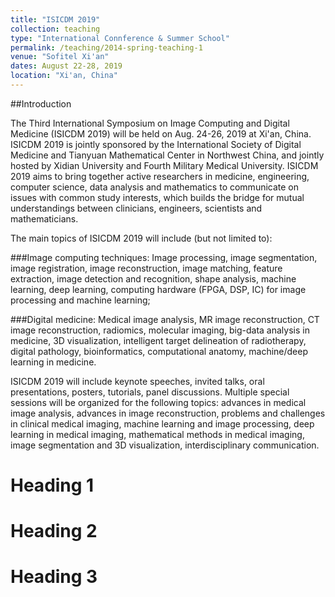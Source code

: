 ```yaml
---
title: "ISICDM 2019"
collection: teaching
type: "International Connference & Summer School"
permalink: /teaching/2014-spring-teaching-1
venue: "Sofitel Xi'an"
dates: August 22-28, 2019
location: "Xi'an, China"
---
```


##Introduction

The Third International Symposium on Image Computing and Digital Medicine (ISICDM 2019) will be held on Aug. 24-26, 2019 at Xi'an, China. ISICDM 2019 is jointly sponsored by the International Society of Digital Medicine and Tianyuan Mathematical Center in Northwest China, and jointly hosted by Xidian University and Fourth Military Medical University. ISICDM 2019 aims to bring together active researchers in medicine, engineering, computer science, data analysis and mathematics to communicate on issues with common study interests, which builds the bridge for mutual understandings between clinicians, engineers, scientists and mathematicians.

The main topics of ISICDM 2019 will include (but not limited to):

###Image computing techniques: 
Image processing, image segmentation, image registration, image reconstruction, image matching, feature extraction, image detection and recognition, shape analysis, machine learning, deep learning, computing hardware (FPGA, DSP, IC) for image processing and machine learning;

###Digital medicine: 
Medical image analysis, MR image reconstruction, CT image reconstruction, radiomics, molecular imaging, big-data analysis in medicine, 3D visualization, intelligent target delineation of radiotherapy, digital pathology, bioinformatics, computational anatomy, machine/deep learning in medicine.

ISICDM 2019 will include keynote speeches, invited talks, oral presentations, posters, tutorials, panel discussions. Multiple special sessions will be organized for the following topics: advances in medical image analysis, advances in image reconstruction, problems and challenges in clinical medical imaging, machine learning and image processing, deep learning in medical imaging, mathematical methods in medical imaging, image segmentation and 3D visualization, interdisciplinary communication.

Heading 1
======

Heading 2
======

Heading 3
======
